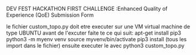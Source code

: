 DEV FEST HACKATHON 
FIRST CHALLENGE :Enhanced Quality of Experience (QoE) Submission Form

le fichier custom_topo.py doit etre executer sur une VM virtual machine de type UBUNTU
avant de l'excuter
faite te ce qui suit:
apt-get install pip3
python3 -m myenv venv
source myvenv/bin/activate
pip3 install (tous les import dans le fichier)
ensuite executer le avec python3 custom_topo.py
